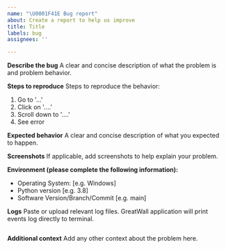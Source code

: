 ```yaml
---
name: "\U0001F41E Bug report"
about: Create a report to help us improve
title: Title
labels: bug
assignees: ''

---
```


**Describe the bug**
A clear and concise description of what the problem is and problem behavior.

**Steps to reproduce**
Steps to reproduce the behavior:
1. Go to '...'
2. Click on '....'
3. Scroll down to '....'
4. See error

**Expected behavior**
A clear and concise description of what you expected to happen.

**Screenshots**
If applicable, add screenshots to help explain your problem.

**Environment (please complete the following information):**
 - Operating System: [e.g. Windows]
 - Python version [e.g. 3.8]
 - Software Version/Branch/Commit [e.g. main]

**Logs**
Paste or upload relevant log files. GreatWall application will print events log directly to terminal.
```sh

```

**Additional context**
Add any other context about the problem here.
